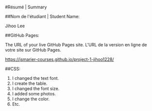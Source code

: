 #Résumé | Summary

##Nom de l'étudiant | Student Name:

Jihoo Lee

##GitHub Pages:

The URL of your live GitHub Pages site. L'URL de la version en ligne de votre site sur GitHub Pages.

https://jsmarier-courses.github.io/project-1-jihoo1228/

##CSS:

1. I changed the text font.
2. I create the table.
3. I changed the font size.
4. I added some photos.
5. I change the color.
6. Etc.
